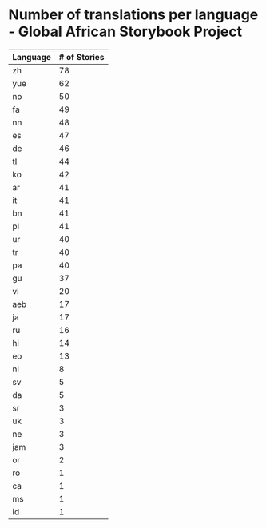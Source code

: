 # Number of translations per language - Global African Storybook Project

Language | # of Stories
-------- | ------------
zh | 78
yue | 62
no | 50
fa | 49
nn | 48
es | 47
de | 46
tl | 44
ko | 42
ar | 41
it | 41
bn | 41
pl | 41
ur | 40
tr | 40
pa | 40
gu | 37
vi | 20
aeb | 17
ja | 17
ru | 16
hi | 14
eo | 13
nl | 8
sv | 5
da | 5
sr | 3
uk | 3
ne | 3
jam | 3
or | 2
ro | 1
ca | 1
ms | 1
id | 1
